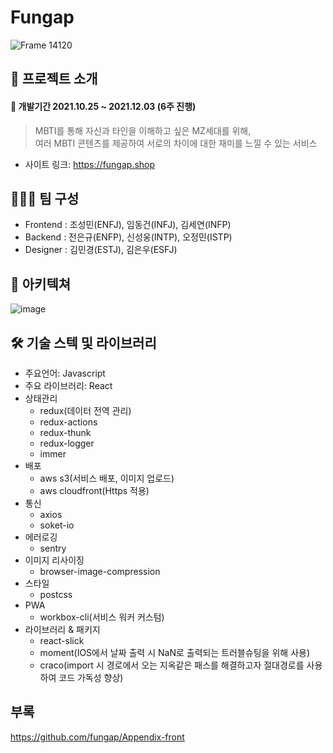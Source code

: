 # Fungap
![Frame 14120](https://user-images.githubusercontent.com/89460880/144413012-68612fe9-b1f7-428d-8ce9-6fa53c9a3a31.png)

## 🎊 프로젝트 소개  
#### 📆 개발기간 2021.10.25 ~ 2021.12.03 (6주 진행)   
> MBTI를 통해 자신과 타인을 이해하고 싶은 MZ세대를 위해,    
> 여러 MBTI 콘텐츠를 제공하여 서로의 차이에 대한 재미를 느낄 수 있는 서비스

* 사이트 링크: <https://fungap.shop>

## 🧑🏻‍💻 팀 구성
- Frontend : 조성민(ENFJ), 임동건(INFJ), 김세연(INFP)
- Backend : 전은규(ENFP), 신성웅(INTP), 오정민(ISTP)
- Designer : 김민경(ESTJ), 김은우(ESFJ)

## 🎨 아키텍쳐
![image](https://user-images.githubusercontent.com/77700977/144547343-292fbfc2-322e-4423-800e-ce9155f20f14.png)

## 🛠 기술 스텍 및 라이브러리
* 주요언어: Javascript
* 주요 라이브러리: React
* 상태관리
  * redux(데이터 전역 관리)
  * redux-actions
  * redux-thunk
  * redux-logger
  * immer
* 배포
  * aws s3(서비스 배포, 이미지 업로드)
  * aws cloudfront(Https 적용)
* 통신
  * axios
  * soket-io
* 에러로깅
  * sentry
* 이미지 리사이징
  * browser-image-compression
* 스타일
  * postcss
* PWA
  * workbox-cli(서비스 워커 커스텀)
* 라이브러리 & 패키지
  * react-slick
  * moment(IOS에서 날짜 출력 시 NaN로 출력되는 트러블슈팅을 위해 사용)
  * craco(import 시 경로에서 오는 지옥같은 패스를 해결하고자 절대경로를 사용하여 코드 가독성 향상)

## 부록
<https://github.com/fungap/Appendix-front>
